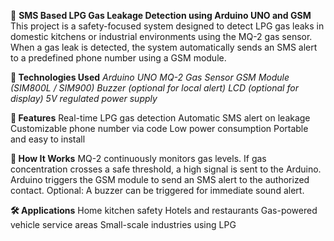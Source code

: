 🔔 **SMS Based LPG Gas Leakage Detection using Arduino UNO and GSM**
This project is a safety-focused system designed to detect LPG gas leaks in domestic kitchens or industrial environments using the MQ-2 gas sensor. When a gas leak is detected, the system automatically sends an SMS alert to a predefined phone number using a GSM module.

**🔧 Technologies Used**
_Arduino UNO
MQ-2 Gas Sensor
GSM Module (SIM800L / SIM900)
Buzzer (optional for local alert)
LCD (optional for display)
5V regulated power supply_

**🚀 Features**
Real-time LPG gas detection
Automatic SMS alert on leakage
Customizable phone number via code
Low power consumption
Portable and easy to install

**📲 How It Works**
MQ-2 continuously monitors gas levels.
If gas concentration crosses a safe threshold, a high signal is sent to the Arduino.
Arduino triggers the GSM module to send an SMS alert to the authorized contact.
Optional: A buzzer can be triggered for immediate sound alert.

**🛠️ Applications**
Home kitchen safety
Hotels and restaurants
Gas-powered vehicle service areas
Small-scale industries using LPG
